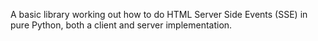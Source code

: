 A basic library working out how to do HTML Server Side Events (SSE) in pure Python, both a client and server implementation.
